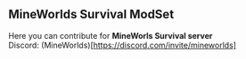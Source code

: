 ## MineWorlds Survival ModSet
Here you can contribute for **MineWorls Survival server**<br>
Discord: (MineWorlds)[https://discord.com/invite/mineworlds]
